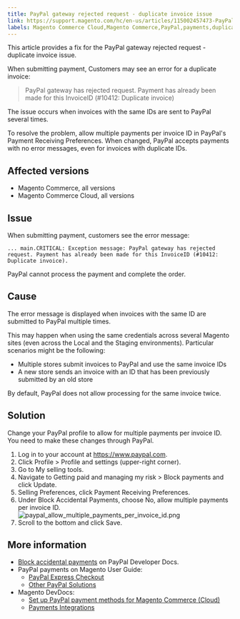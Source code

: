 ```yaml
---
title: PayPal gateway rejected request - duplicate invoice issue
link: https://support.magento.com/hc/en-us/articles/115002457473-PayPal-gateway-rejected-request-duplicate-invoice-issue
labels: Magento Commerce Cloud,Magento Commerce,PayPal,payments,duplicate,invoice,troubleshooting
---
```


<p>This article provides a fix for the PayPal gateway rejected request - duplicate invoice issue.</p>
<p>When submitting payment, Customers may see an error for a duplicate invoice:</p>
<blockquote>PayPal gateway has rejected request. Payment has already been made for this InvoiceID (#10412: Duplicate invoice)</blockquote>
<p>The issue occurs when invoices with the same IDs are sent to PayPal several times.</p>
<p>To resolve the problem, allow multiple payments per invoice ID in PayPal's Payment Receiving Preferences. When changed, PayPal accepts payments with no error messages, even for invoices with duplicate IDs.</p>
<h2>Affected versions</h2>
<ul>
<li>Magento Commerce, all versions</li>
<li>Magento Commerce Cloud, all versions</li>
</ul>
<h2>Issue</h2>
<p>When submitting payment, customers see the error message:</p>
<pre><code class="language-clike">... main.CRITICAL: Exception message: PayPal gateway has rejected request. Payment has already been made for this InvoiceID (#10412: Duplicate invoice).</code></pre>
<p>PayPal cannot process the payment and complete the order.</p>
<h2>Cause</h2>
<p>The error message is displayed when invoices with the same ID are submitted to PayPal multiple times.</p>
<p>This may happen when using the same credentials across several Magento sites (even across the Local and the Staging environments). Particular scenarios might be the following:</p>
<ul>
<li>Multiple stores submit invoices to PayPal and use the same invoice IDs</li>
<li>A new store sends an invoice with an ID that has been previously submitted by an old store</li>
</ul>
<p>By default, PayPal does not allow processing for the same invoice twice.</p>
<h2>Solution</h2>
<p>Change your PayPal profile to allow for multiple payments per invoice ID. You need to make these changes through PayPal.</p>
<ol>
<li>Log in to your account at <a href="https://www.paypal.com/">https://www.paypal.com</a>.</li>
<li>Click Profile &gt; Profile and settings (upper-right corner).</li>
<li>Go to My selling tools.</li>
<li>Navigate to Getting paid and managing my risk &gt; Block payments and click Update.</li>
<li>
Selling Preferences, click Payment Receiving Preferences.</li>
<li>Under Block Accidental Payments, choose No, allow multiple payments per invoice ID.<br/><img alt="paypal_allow_multiple_payments_per_invoice_id.png" src="https://support.magento.com/hc/article_attachments/115003047154/paypal_allow_multiple_payments_per_invoice_id.png"/>
</li>
<li>Scroll to the bottom and click Save.</li>
</ol>
<h2>More information</h2>
<ul>
<li>
<a href="https://developer.paypal.com/docs/classic/admin/setup-account/#block-accidental-payments">Block accidental payments</a> on PayPal Developer Docs.</li>
<li>PayPal payments on Magento User Guide:
<ul>
<li><a href="http://docs.magento.com/m2/ee/user_guide/payment/paypal-express-checkout.html">PayPal Express Checkout</a></li>
<li><a href="http://docs.magento.com/m2/ee/user_guide/payment/paypal.html">Other PayPal Solutions</a></li>
</ul>
</li>
<li>Magento DevDocs:
<ul>
<li><a href="http://devdocs.magento.com/guides/v2.2/cloud/live/paypal-onboarding.html">Set up PayPal payment methods for Magento Commerce (Cloud)</a></li>
<li><a href="http://devdocs.magento.com/guides/v2.2/payments-integrations/bk-payments-integrations.html">Payments Integrations</a></li>
</ul>
</li>
</ul>
